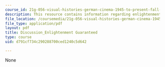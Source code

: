 ```yaml
---
course_id: 21g-056-visual-histories-german-cinema-1945-to-present-fall-2003
description: This resource contains information regarding enlightenment guaranteed.
file_location: /coursemedia/21g-056-visual-histories-german-cinema-1945-to-present-fall-2003/d791cf734c290288700ced1240c5d642_MIT21G_056F03_enlight.pdf
file_type: application/pdf
layout: pdf
title: Discussion_Enlightenment Guaranteed
type: course
uid: d791cf734c290288700ced1240c5d642

---
```

None